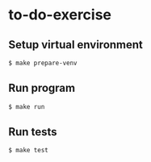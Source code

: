 # to-do-exercise

## Setup virtual environment

```bash
$ make prepare-venv
```

## Run program

```bash
$ make run
```

## Run tests

```bash
$ make test
```
